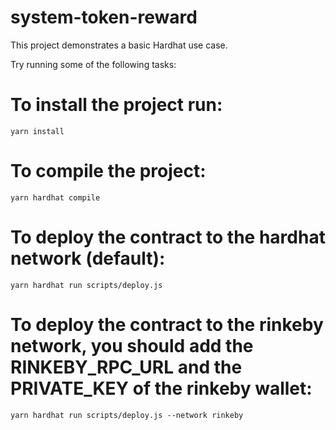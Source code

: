# system-token-reward

This project demonstrates a basic Hardhat use case.

Try running some of the following tasks:

# To install the project run:

```
yarn install
```

# To compile the project:

```
yarn hardhat compile
```

# To deploy the contract to the hardhat network (default):

```
yarn hardhat run scripts/deploy.js
```

# To deploy the contract to the rinkeby network, you should add the RINKEBY_RPC_URL and the PRIVATE_KEY of the rinkeby wallet:

```
yarn hardhat run scripts/deploy.js --network rinkeby
```
